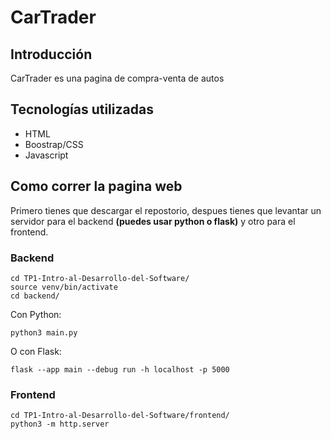 <h1>CarTrader</h1>
<h2>Introducción</h2>
<div>
<p>CarTrader es una pagina de compra-venta de autos</p>
</div>
<h2>Tecnologías utilizadas</h2>
<div>
<ul>
	<li>HTML</li>
	<li>Boostrap/CSS</li>
	<li>Javascript</li>
</ul>
</div>
<h2>Como correr la pagina web</h2>
<p>Primero tienes que descargar el repostorio, despues tienes que levantar un servidor para el backend <b>(puedes usar python o flask)</b> y otro para el frontend.</p>
<h3>Backend</h3>
<div>
	
	cd TP1-Intro-al-Desarrollo-del-Software/
 	source venv/bin/activate
  	cd backend/
<p>Con Python:</p>

	python3 main.py
<p>O con Flask:</p>

	flask --app main --debug run -h localhost -p 5000
</div>
<h3>Frontend</h3>
<div>
	
	cd TP1-Intro-al-Desarrollo-del-Software/frontend/
 	python3 -m http.server
</div>
